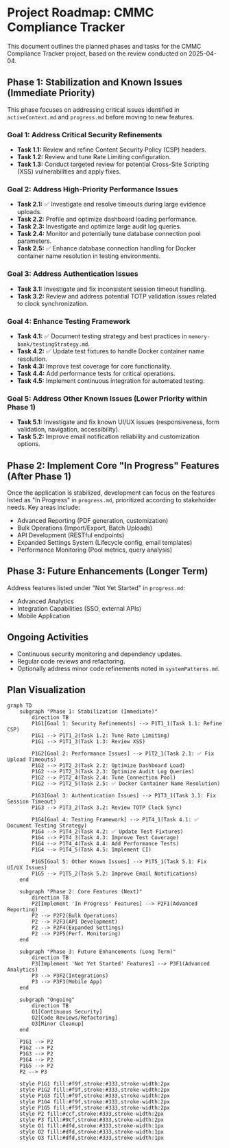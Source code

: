 # Project Roadmap: CMMC Compliance Tracker

This document outlines the planned phases and tasks for the CMMC Compliance Tracker project, based on the review conducted on 2025-04-04.

## Phase 1: Stabilization and Known Issues (Immediate Priority)

This phase focuses on addressing critical issues identified in `activeContext.md` and `progress.md` before moving to new features.

### Goal 1: Address Critical Security Refinements
*   **Task 1.1:** Review and refine Content Security Policy (CSP) headers.
*   **Task 1.2:** Review and tune Rate Limiting configuration.
*   **Task 1.3:** Conduct targeted review for potential Cross-Site Scripting (XSS) vulnerabilities and apply fixes.

### Goal 2: Address High-Priority Performance Issues
*   **Task 2.1:** ✅ Investigate and resolve timeouts during large evidence uploads.
*   **Task 2.2:** Profile and optimize dashboard loading performance.
*   **Task 2.3:** Investigate and optimize large audit log queries.
*   **Task 2.4:** Monitor and potentially tune database connection pool parameters.
*   **Task 2.5:** ✅ Enhance database connection handling for Docker container name resolution in testing environments.

### Goal 3: Address Authentication Issues
*   **Task 3.1:** Investigate and fix inconsistent session timeout handling.
*   **Task 3.2:** Review and address potential TOTP validation issues related to clock synchronization.

### Goal 4: Enhance Testing Framework
*   **Task 4.1:** ✅ Document testing strategy and best practices in `memory-bank/testingStrategy.md`.
*   **Task 4.2:** ✅ Update test fixtures to handle Docker container name resolution.
*   **Task 4.3:** Improve test coverage for core functionality.
*   **Task 4.4:** Add performance tests for critical operations.
*   **Task 4.5:** Implement continuous integration for automated testing.

### Goal 5: Address Other Known Issues (Lower Priority within Phase 1)
*   **Task 5.1:** Investigate and fix known UI/UX issues (responsiveness, form validation, navigation, accessibility).
*   **Task 5.2:** Improve email notification reliability and customization options.

## Phase 2: Implement Core "In Progress" Features (After Phase 1)

Once the application is stabilized, development can focus on the features listed as "In Progress" in `progress.md`, prioritized according to stakeholder needs. Key areas include:

*   Advanced Reporting (PDF generation, customization)
*   Bulk Operations (Import/Export, Batch Uploads)
*   API Development (RESTful endpoints)
*   Expanded Settings System (Lifecycle config, email templates)
*   Performance Monitoring (Pool metrics, query analysis)

## Phase 3: Future Enhancements (Longer Term)

Address features listed under "Not Yet Started" in `progress.md`:

*   Advanced Analytics
*   Integration Capabilities (SSO, external APIs)
*   Mobile Application

## Ongoing Activities

*   Continuous security monitoring and dependency updates.
*   Regular code reviews and refactoring.
*   Optionally address minor code refinements noted in `systemPatterns.md`.

## Plan Visualization

```mermaid
graph TD
    subgraph "Phase 1: Stabilization (Immediate)"
        direction TB
        P1G1[Goal 1: Security Refinements] --> P1T1_1(Task 1.1: Refine CSP)
        P1G1 --> P1T1_2(Task 1.2: Tune Rate Limiting)
        P1G1 --> P1T1_3(Task 1.3: Review XSS)

        P1G2[Goal 2: Performance Issues] --> P1T2_1(Task 2.1: ✅ Fix Upload Timeouts)
        P1G2 --> P1T2_2(Task 2.2: Optimize Dashboard Load)
        P1G2 --> P1T2_3(Task 2.3: Optimize Audit Log Queries)
        P1G2 --> P1T2_4(Task 2.4: Tune Connection Pool)
        P1G2 --> P1T2_5(Task 2.5: ✅ Docker Container Name Resolution)

        P1G3[Goal 3: Authentication Issues] --> P1T3_1(Task 3.1: Fix Session Timeout)
        P1G3 --> P1T3_2(Task 3.2: Review TOTP Clock Sync)

        P1G4[Goal 4: Testing Framework] --> P1T4_1(Task 4.1: ✅ Document Testing Strategy)
        P1G4 --> P1T4_2(Task 4.2: ✅ Update Test Fixtures)
        P1G4 --> P1T4_3(Task 4.3: Improve Test Coverage)
        P1G4 --> P1T4_4(Task 4.4: Add Performance Tests)
        P1G4 --> P1T4_5(Task 4.5: Implement CI)

        P1G5[Goal 5: Other Known Issues] --> P1T5_1(Task 5.1: Fix UI/UX Issues)
        P1G5 --> P1T5_2(Task 5.2: Improve Email Notifications)
    end

    subgraph "Phase 2: Core Features (Next)"
        direction TB
        P2[Implement 'In Progress' Features] --> P2F1(Advanced Reporting)
        P2 --> P2F2(Bulk Operations)
        P2 --> P2F3(API Development)
        P2 --> P2F4(Expanded Settings)
        P2 --> P2F5(Perf. Monitoring)
    end

    subgraph "Phase 3: Future Enhancements (Long Term)"
        direction TB
        P3[Implement 'Not Yet Started' Features] --> P3F1(Advanced Analytics)
        P3 --> P3F2(Integrations)
        P3 --> P3F3(Mobile App)
    end

    subgraph "Ongoing"
        direction TB
        O1[Continuous Security]
        O2[Code Reviews/Refactoring]
        O3[Minor Cleanup]
    end

    P1G1 --> P2
    P1G2 --> P2
    P1G3 --> P2
    P1G4 --> P2
    P1G5 --> P2
    P2 --> P3

    style P1G1 fill:#f9f,stroke:#333,stroke-width:2px
    style P1G2 fill:#f9f,stroke:#333,stroke-width:2px
    style P1G3 fill:#f9f,stroke:#333,stroke-width:2px
    style P1G4 fill:#f9f,stroke:#333,stroke-width:2px
    style P1G5 fill:#f9f,stroke:#333,stroke-width:2px
    style P2 fill:#ccf,stroke:#333,stroke-width:2px
    style P3 fill:#9cf,stroke:#333,stroke-width:2px
    style O1 fill:#dfd,stroke:#333,stroke-width:1px
    style O2 fill:#dfd,stroke:#333,stroke-width:1px
    style O3 fill:#dfd,stroke:#333,stroke-width:1px